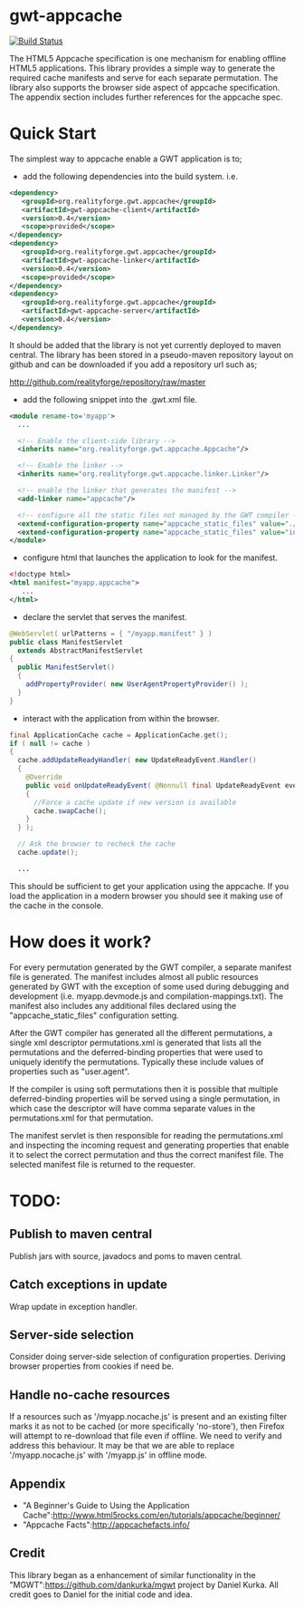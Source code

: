 gwt-appcache
============

[![Build Status](https://secure.travis-ci.org/realityforge/gwt-appcache.png?branch=master)](http://travis-ci.org/realityforge/gwt-appcache)

The HTML5 Appcache specification is one mechanism for enabling offline
HTML5 applications. This library provides a simple way to generate the
required cache manifests and serve for each separate permutation. The
library also supports the browser side aspect of appcache
specification. The appendix section includes further references for
the appcache spec.

Quick Start
===========

The simplest way to appcache enable a GWT application is to;

* add the following dependencies into the build system. i.e.

```xml
<dependency>
   <groupId>org.realityforge.gwt.appcache</groupId>
   <artifactId>gwt-appcache-client</artifactId>
   <version>0.4</version>
   <scope>provided</scope>
</dependency>
<dependency>
   <groupId>org.realityforge.gwt.appcache</groupId>
   <artifactId>gwt-appcache-linker</artifactId>
   <version>0.4</version>
   <scope>provided</scope>
</dependency>
<dependency>
   <groupId>org.realityforge.gwt.appcache</groupId>
   <artifactId>gwt-appcache-server</artifactId>
   <version>0.4</version>
</dependency>
```

It should be added that the library is not yet currently deployed
to maven central. The library has been stored in a pseudo-maven
repository layout on github and can be downloaded if you add a
repository url such as;

  http://github.com/realityforge/repository/raw/master

* add the following snippet into the .gwt.xml file.

```xml
<module rename-to='myapp'>
  ...

  <!-- Enable the client-side library -->
  <inherits name="org.realityforge.gwt.appcache.Appcache"/>

  <!-- Enable the linker -->
  <inherits name="org.realityforge.gwt.appcache.linker.Linker"/>

  <!-- enable the linker that generates the manifest -->
  <add-linker name="appcache"/>

  <!-- configure all the static files not managed by the GWT compiler -->
  <extend-configuration-property name="appcache_static_files" value="./"/>
  <extend-configuration-property name="appcache_static_files" value="index.html"/>
</module>
```

* configure html that launches the application to look for the manifest.

```xml
<!doctype html>
<html manifest="myapp.appcache">
   ...
</html>
```

* declare the servlet that serves the manifest.

```java
@WebServlet( urlPatterns = { "/myapp.manifest" } )
public class ManifestServlet
  extends AbstractManifestServlet
{
  public ManifestServlet()
  {
    addPropertyProvider( new UserAgentPropertyProvider() );
  }
}
```

* interact with the application from within the browser.

```java
final ApplicationCache cache = ApplicationCache.get();
if ( null != cache )
{
  cache.addUpdateReadyHandler( new UpdateReadyEvent.Handler()
  {
    @Override
    public void onUpdateReadyEvent( @Nonnull final UpdateReadyEvent event )
    {
      //Force a cache update if new version is available
      cache.swapCache();
    }
  } );

  // Ask the browser to recheck the cache
  cache.update();

  ...
```


This should be sufficient to get your application using the appcache. If you
load the application in a modern browser you should see it making use of the
cache in the console.

How does it work?
=================

For every permutation generated by the GWT compiler, a separate manifest file
is generated. The manifest includes almost all public resources generated by
GWT with the exception of some used during debugging and development (i.e.
myapp.devmode.js and compilation-mappings.txt). The manifest also includes
any additional files declared using the "appcache_static_files" configuration
setting.

After the GWT compiler has generated all the different permutations, a single
xml descriptor permutations.xml is generated that lists all the permutations
and the  deferred-binding properties that were used to uniquely identify the
permutations. Typically these include values of properties such as "user.agent".

If the compiler is using soft permutations then it is possible that multiple
deferred-binding properties will be served using a single permutation, in which
case the descriptor will have comma separate values in the permutations.xml for
that permutation.

The manifest servlet is then responsible for reading the permutations.xml and
inspecting the incoming request and generating properties that enable it to select
the correct permutation and thus the correct manifest file. The selected manifest
file is returned to the requester.

TODO:
=====

Publish to maven central
------------------------

Publish jars with source, javadocs and poms to maven central.

Catch exceptions in update
--------------------------

Wrap update in exception handler.

Server-side selection
---------------------

Consider doing server-side selection of configuration properties. Deriving browser
properties from cookies if need be.

Handle no-cache resources
-------------------------

If a resources such as '/myapp.nocache.js' is present and an existing filter marks
it as not to be cached (or more specifically 'no-store'), then Firefox will attempt
to re-download that file even if offline. We need to verify and address this behaviour.
It may be that we are able to replace '/myapp.nocache.js' with '/myapp.js' in offline
mode.

Appendix
--------

* "A Beginner's Guide to Using the Application Cache":http://www.html5rocks.com/en/tutorials/appcache/beginner/
* "Appcache Facts":http://appcachefacts.info/

Credit
------

This library began as a enhancement of similar functionality in the
"MGWT":https://github.com/dankurka/mgwt project by Daniel Kurka. All
credit goes to Daniel for the initial code and idea.
